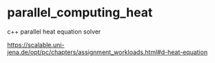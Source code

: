 # parallel_computing_heat
 c++ parallel heat equation solver

 https://scalable.uni-jena.de/opt/pc/chapters/assignment_workloads.html#d-heat-equation
